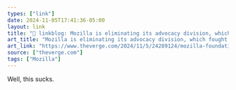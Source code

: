 ```yaml
---
types: ["link"]
date: 2024-11-05T17:41:36-05:00
layout: link
title: "🔗 linkblog: Mozilla is eliminating its advocacy division, which fought for a free and open web'"
art_title: "Mozilla is eliminating its advocacy division, which fought for a free and open web"
art_link: "https://www.theverge.com/2024/11/5/24289124/mozilla-foundation-layoffs-advocacy-global-programs"
source: ["theverge.com"]
tags: ["Mozilla"]
---
```

Well, this sucks.
